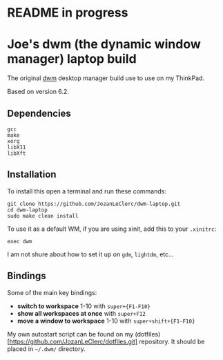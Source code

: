 # README in progress

# Joe's dwm (the dynamic window manager) laptop build

The original [dwm](https://dwm.suckless.org/) desktop manager build use to use on my ThinkPad.

Based on version 6.2.



## Dependencies

  `gcc`  
  `make`  
  `xorg`  
  `libX11`  
  `libXft`

## Installation

To install this open a terminal and run these commands:
```shell
git clone https://github.com/JozanLeClerc/dwm-laptop.git
cd dwm-laptop
sudo make clean install
```
To use it as a default WM, if you are using xinit, add this to your `.xinitrc`:
```shell
exec dwm
```
I am not shure about how to set it up on `gdm`, `lightdm`, etc...

## Bindings

Some of the main key bindings:
- **switch to workspace** 1-10 with `super+{F1-F10}`
- **show all workspaces at once** with `super+F12`
- **move a window to workspace** 1-10 with `super+shift+{F1-F10}`

My own autostart script can be found on my (dotfiles)[https://github.com/JozanLeClerc/dotfiles.git] repository. It should be placed in `~/.dwm/` directory.